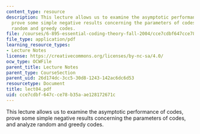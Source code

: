 ```yaml
---
content_type: resource
description: This lecture allows us to examine the asymptotic performance of codes,
  prove some simple negative results concerning the parameters of codes, and analyze
  random and greedy codes.
file: /courses/6-895-essential-coding-theory-fall-2004/cce7cdbf647cce78b35aae128172671c_lect04.pdf
file_type: application/pdf
learning_resource_types:
- Lecture Notes
license: https://creativecommons.org/licenses/by-nc-sa/4.0/
ocw_type: OCWFile
parent_title: Lecture Notes
parent_type: CourseSection
parent_uid: 26d174dc-3cc5-30d8-1243-142ac6dc6d53
resourcetype: Document
title: lect04.pdf
uid: cce7cdbf-647c-ce78-b35a-ae128172671c
---
```

This lecture allows us to examine the asymptotic performance of codes, prove some simple negative results concerning the parameters of codes, and analyze random and greedy codes.